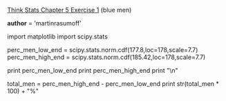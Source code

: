 [Think Stats Chapter 5 Exercise 1](http://greenteapress.com/thinkstats2/html/thinkstats2006.html#toc50) (blue men)

__author__ = 'martinrasumoff'

import matplotlib
import scipy.stats

perc_men_low_end = scipy.stats.norm.cdf(177.8,loc=178,scale=7.7)
perc_men_high_end = scipy.stats.norm.cdf(185.42,loc=178,scale=7.7)

print perc_men_low_end
print perc_men_high_end
print "\n"

total_men = perc_men_high_end - perc_men_low_end
print str(total_men * 100) + "%"
